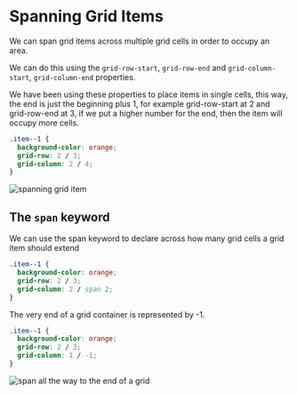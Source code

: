 # Spanning Grid Items

We can span grid items across multiple grid cells in order to occupy an area.

We can do this using the `grid-row-start`, `grid-row-end` and `grid-column-start`, `grid-column-end` properties.

We have been using these properties to place items in single cells, this way, the end is just the beginning plus 1, for
example grid-row-start at 2 and grid-row-end at 3, if we put a higher number for the end, then the item will occupy
more cells.

```CSS
.item--1 {
  background-color: orange;
  grid-row: 2 / 3;
  grid-column: 2 / 4;
}
```

![spanning grid item](spanning-grid-items-1.png)

## The `span` keyword
We can use the span keyword to declare across how many grid cells a grid item should extend

```CSS
.item--1 {
  background-color: orange;
  grid-row: 2 / 3;
  grid-column: 2 / span 2;
}
```

The very end of a grid container is represented by -1.

```CSS
.item--1 {
  background-color: orange;
  grid-row: 2 / 3;
  grid-column: 1 / -1;
}
```
![span all the way to the end of a grid](span-to-the-end-of-a-grid.png)